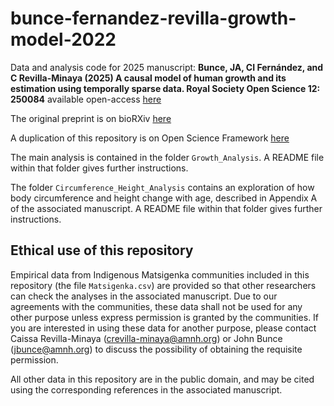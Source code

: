 # bunce-fernandez-revilla-growth-model-2022
Data and analysis code for 2025 manuscript: 
**Bunce, JA, CI Fernández, and C Revilla-Minaya (2025) A causal model of human growth and its estimation using temporally sparse data. Royal Society Open Science 12: 250084** 
available open-access [here](https://royalsocietypublishing.org/doi/10.1098/rsos.250084)

The original preprint is on bioRXiv [here](https://www.biorxiv.org/content/10.1101/2022.10.10.511559v3)

A duplication of this repository is on Open Science Framework [here](https://osf.io/kg5wn/)

The main analysis is contained in the folder ``Growth_Analysis``. A README file within that folder gives further instructions.

The folder ``Circumference_Height_Analysis`` contains an exploration of how body circumference and height change with age, described in Appendix A of the associated manuscript. A README file within that folder gives further instructions.


## Ethical use of this repository

Empirical data from Indigenous Matsigenka communities included in this repository (the file ``Matsigenka.csv``) are provided so that other researchers can check the analyses in the associated manuscript. Due to our agreements with the communities, these data shall not be used for any other purpose unless express permission is granted by the communities. If you are interested in using these data for another purpose, please contact Caissa Revilla-Minaya (crevilla-minaya@amnh.org) or John Bunce (jbunce@amnh.org) to discuss the possibility of obtaining the requisite permission.

All other data in this repository are in the public domain, and may be cited using the corresponding references in the associated manuscript. 
